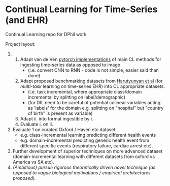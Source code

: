 # Continual Learning for Time-Series (and EHR)
Continual Learning repo for DPhil work

Project layout:

1.
    1. Adapt van de Ven [pytorch implementations](https://github.com/GMvandeVen/continual-learning) of main CL methods for ingesting time-series data as opposed to image  
         - (i.e. convert CNN to RNN - code is not simple, easier said than done)
    2. Adapt proposed benchmarking datasets from [Harutyunyan et al](https://www.nature.com/articles/s41597-019-0103-9) (for *multi-task* learning on time-series EHR) into CL appropriate datasets.  
         - (i.e. task incremental, where appropriate class/domain incremental by splitting on label/demographic)  
         - (for DIL need to be careful of potential colinear variables acting as 'labels' for the domain e.g. splitting on "hospital" but "country of birth" is present as variable)
    5. Adapt ii. into format ingestible by i. 
    6. Evaluate i. on ii.
2. Evaluate 1 on curated Oxford / Haven etc dataset. 
    - e.g. class-incremental learning predicting different health events
    - e.g. domain-incremental predicting generic health event from different specific events (respiratory failure, cardiac arrest etc).
4. Further development of superior techniques on more advanced dataset (domain-incremental learning with different datasets from oxford vs America vs SA etc).
5. *(Ambitious) pursue rigorous theoretically driven novel technique (as opposed to vague biological motivations / empirical architectures proposed).*
